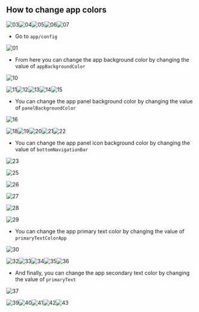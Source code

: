 ## How to change app colors

![03](./images/Guide-to-change-app-colors/03s.png)![04](./images/Guide-to-change-app-colors/04s.png)![05](./images/Guide-to-change-app-colors/05s.png)![06](./images/Guide-to-change-app-colors/06s.png)![07](./images/Guide-to-change-app-colors/07s.png)

* Go to `app/config`

![01](./images/Guide-to-change-app-colors/01s.png)

* From here you can change the app background color by changing the value of `appBackgroundColor`

![10](./images/Guide-to-change-app-colors/10s.png)

![11](./images/Guide-to-change-app-colors/11s.png)![12](./images/Guide-to-change-app-colors/12s.png)![13](./images/Guide-to-change-app-colors/13s.png)![14](./images/Guide-to-change-app-colors/14s.png)![15](./images/Guide-to-change-app-colors/15s.png)

* You can change the app panel background color by changing the value of `panelBackgroundColor`

![16](./images/Guide-to-change-app-colors/16s.png)

![18](./images/Guide-to-change-app-colors/18s.png)![19](./images/Guide-to-change-app-colors/19s.png)![20](./images/Guide-to-change-app-colors/20s.png)![21](./images/Guide-to-change-app-colors/21s.png)![22](./images/Guide-to-change-app-colors/22s.png)

* You can change the app panel icon background color by changing the value of `bottomNavigationBar`

![23](./images/Guide-to-change-app-colors/23s.png)

![25](./images/Guide-to-change-app-colors/25s.png)

![26](./images/Guide-to-change-app-colors/26s.png)

![27](./images/Guide-to-change-app-colors/27s.png)

![28](./images/Guide-to-change-app-colors/28s.png)

![29](./images/Guide-to-change-app-colors/29s.png)

* You can change the app primary text color by changing the value of `primaryTextColorApp`

![30](./images/Guide-to-change-app-colors/30s.png)

![32](./images/Guide-to-change-app-colors/32s.png)![33](./images/Guide-to-change-app-colors/33s.png)![34](./images/Guide-to-change-app-colors/34s.png)![35](./images/Guide-to-change-app-colors/35s.png)![36](./images/Guide-to-change-app-colors/36s.png)

* And finally, you can change the app secondary text color by changing the value of `primaryText`

![37](./images/Guide-to-change-app-colors/37s.png)

![39](./images/Guide-to-change-app-colors/39s.png)![40](./images/Guide-to-change-app-colors/40s.png)![41](./images/Guide-to-change-app-colors/41s.png)![42](./images/Guide-to-change-app-colors/42s.png)![43](./images/Guide-to-change-app-colors/43s.png)
